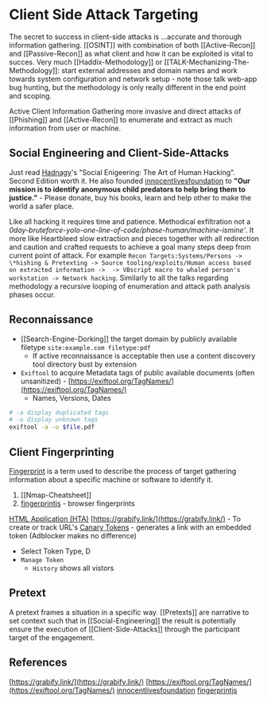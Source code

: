 # Client Side Attack Targeting

The secret to success in client-side attacks is ...accurate and thorough information gathering. [[OSINT]] with combination of both [[Active-Recon]] and [[Passive-Recon]] as what client and how it can be exploited is vital to succes. Very much [[Haddix-Methodology]] or [[TALK-Mechanizing-The-Methodology]]: start external addresses and domain names and work towards system configuration and network setup - note those talk web-app bug hunting, but the methodology is only really different in the end point and scoping.

Active Client Information Gathering more invasive and direct attacks of [[Phishing]] and [[Active-Recon]] to enumerate and extract as much information from user or machine.

## Social Engineering and Client-Side-Attacks

Just read [Hadnagy](https://www.social-engineer.com/social-engineer-team/christopher-hadnagy/)'s "Social Enigeering: The Art of Human Hacking". Second Edition worth it. He also founded [innocentlivesfoundation](https://www.innocentlivesfoundation.org/our-team/chris-hadnagy/) to **"Our mission is to identify anonymous child predators to help bring them to justice."** - Please donate, buy his books, learn and help other to make the world a safer place.

Like all hacking it requires time and patience. Methodical exfiltration not a *0day-bruteforce-yolo-one-line-of-code/phase-human/machine-ismine'*. It more like Heartbleed slow extraction and pieces together with all redirection and caution and crafted requests to achieve a goal many steps deep from current point of attack. 
For example `Recon Targets:Systems/Persons -> \*hishing & Pretexting -> Source tooling/exploits/Human access based on extracted information ->  -> VBscript macro to whaled person's workstation -> Network hacking`. Similarly to all the talks regarding methodology a recursive looping of enumeration and attack path analysis phases occur.

## Reconnaissance

- [[Search-Engine-Dorking]]  the target domain by publicly available filetype `site:example.com filetype:pdf`
	- If active reconnaissance is acceptable then use a content discovery tool directory bust by extension
- `Exiftool` to acquire Metadata tags of public available documents (often unsanitized) - [https://exiftool.org/TagNames/](https://exiftool.org/TagNames/)
	- Names, Versions, Dates


```bash
# -a display duplicated tags
# -u display unknown tags
exiftool -a -u $file.pdf
```

## Client Fingerprinting

[Fingerprint](https://en.wikipedia.org/wiki/Device_fingerprint) is a term used to describe the process of target gathering information about a specific machine or software to identify it. 
1. [[Nmap-Cheatsheet]]
2. [fingerprintjs](https://github.com/fingerprintjs/fingerprintjs) - browser fingerprints

[HTML Application (HTA)](https://msdn.microsoft.com/en-us/library/ms536496(VS.85).aspx)
[https://grabify.link/](https://grabify.link/) - To create or track URL's
[Canary Tokens](https://canarytokens.com) - generates a link with an embedded token (Adblocker makes no difference)
- Select Token Type, D
- `Manage Token`
	- `History` shows all vistors

## Pretext

A pretext frames a situation in a specific way. [[Pretexts]] are narrative to set context such that in [[Social-Engineering]] the result is potentially ensure the execution of [[Client-Side-Attacks]] through the participant target of the engagement.

## References

[https://grabify.link/](https://grabify.link/)
[https://exiftool.org/TagNames/](https://exiftool.org/TagNames/)
[innocentlivesfoundation](https://www.innocentlivesfoundation.org/our-team/chris-hadnagy/) 
[fingerprintjs](https://github.com/fingerprintjs/fingerprintjs)